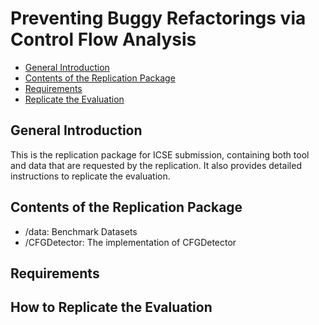 # Preventing Buggy Refactorings via Control Flow Analysis

  - [General Introduction](##General-Introduction)
  - [Contents of the Replication Package](##Contents-of-the-Replication-Package)
  - [Requirements](##Requirements)
  - [Replicate the Evaluation](##How-to-Replicate-the-Evaluation)

## General Introduction

This is the replication package for ICSE submission, containing both tool and data that are requested by the replication. It also provides detailed instructions to replicate the evaluation.

## Contents of the Replication Package

- /data: Benchmark Datasets
- /CFGDetector: The implementation of CFGDetector

## Requirements

## How to Replicate the Evaluation
